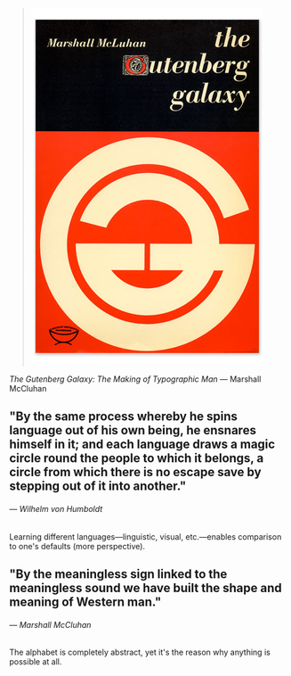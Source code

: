 <a name="mcluhan01"></a>

> ![](images/1/mm.jpg)

*The Gutenberg Galaxy: The Making of Typographic Man* — Marshall McCluhan

## "By the same process whereby he spins language out of his own being, he ensnares himself in it; and each language draws a magic circle round the people to which it belongs, a circle from which there is no escape save by stepping out of it into another."
###### — Wilhelm von Humboldt

Learning different languages—linguistic, visual, etc.—enables comparison to one's defaults (more perspective).

## "By the meaningless sign linked to the meaningless sound we have built the shape and meaning of Western man."
###### — Marshall McCluhan

The alphabet is completely abstract, yet it's the reason why anything is possible at all.
